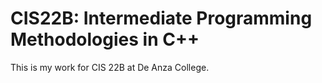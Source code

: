 # CIS22B: Intermediate Programming Methodologies in C++

This is my work for CIS 22B at De Anza College.
